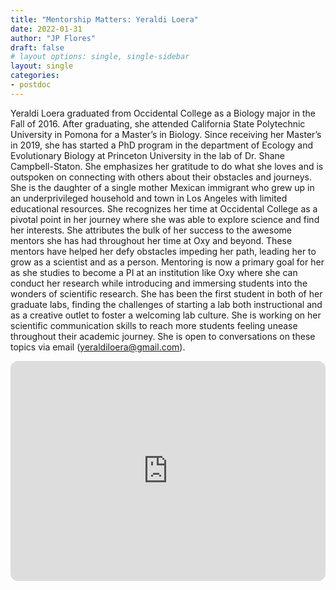 ```yaml
---
title: "Mentorship Matters: Yeraldi Loera"
date: 2022-01-31
author: "JP Flores"
draft: false
# layout options: single, single-sidebar
layout: single
categories:
- postdoc
---
```


Yeraldi Loera graduated from Occidental College as a Biology major in the Fall of 2016. After graduating, she attended California State Polytechnic University in Pomona for a Master’s in Biology. Since receiving her Master’s in 2019, she has started a PhD program in the department of Ecology and Evolutionary Biology at Princeton University in the lab of Dr. Shane Campbell-Staton. She emphasizes her gratitude to do what she loves and is outspoken on connecting with others about their obstacles and journeys. She is the daughter of a single mother Mexican immigrant who grew up in an underprivileged household and town in Los Angeles with limited educational resources. She recognizes her time at Occidental College as a pivotal point in her journey where she was able to explore science and find her interests. She attributes the bulk of her success to the awesome mentors she has had throughout her time at Oxy and beyond. These mentors have helped her defy obstacles impeding her path, leading her to grow as a scientist and as a person. Mentoring is now a primary goal for her as she studies to become a PI at an institution like Oxy where she can conduct her research while introducing and immersing students into the wonders of scientific research. She has been the first student in both of her graduate labs, finding the challenges of starting a lab both instructional and as a creative outlet to foster a welcoming lab culture. She is working on her scientific communication skills to reach more students feeling unease throughout their academic journey. She is open to conversations on these topics via email (yeraldiloera@gmail.com).

<iframe style="border-radius:12px" src="https://open.spotify.com/embed/episode/2D7NgR9NOOSjF8TquB9sUi?utm_source=generator&theme=0" width="100%" height="352" frameBorder="0" allowfullscreen="" allow="autoplay; clipboard-write; encrypted-media; fullscreen; picture-in-picture" loading="lazy"></iframe>